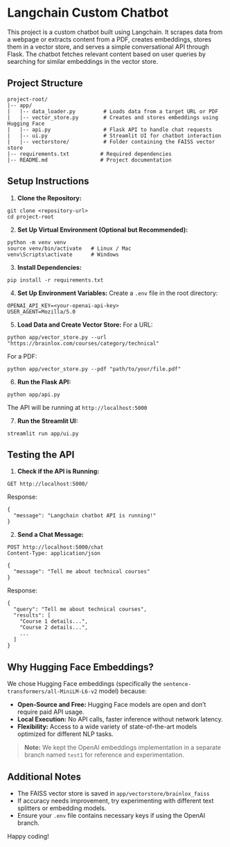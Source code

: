 <!-- # Langchain Custom Chatbot

This project is a custom chatbot built using Langchain. It scrapes data from a webpage, creates embeddings, stores them in a vector store, and serves a simple conversational API through Flask. The chatbot fetches relevant content based on user queries by searching for similar embeddings in the vector store.

## Project Structure

```
project-root/
|-- app/
|   |-- data_loader.py         # Loads data from the target URL
|   |-- vector_store.py        # Creates and stores embeddings using Hugging Face
|   |-- api.py                 # Flask API to handle chat requests
|   |-- vectorstore/           # Folder containing the FAISS vector store
|-- requirements.txt          # Required dependencies
|-- README.md                 # Project documentation
```

## Setup Instructions

1. **Clone the Repository:**

```
git clone https://github.com/Aamir-Lone/langchain_chatbot
cd langchain_chatbot
```

2. **Set Up Virtual Environment (Optional but Recommended):**

```
python -m venv venv
source venv/bin/activate   # Linux / Mac
venv\Scripts\activate      # Windows
```

3. **Install Dependencies:**

```
pip install -r requirements.txt
```

4. **Set Up Environment Variables:**
Create a `.env` file in the root directory:

```
OPENAI_API_KEY=<your-openai-api-key>
USER_AGENT=Mozilla/5.0
```

5. **Load Data and Create Vector Store:**

```
python app/vector_store.py
```

6. **Run the Flask API:**

```
python app/api.py
```

The API will be running at `http://localhost:5000`

## Testing the API

1. **Check if the API is Running:**

```
GET http://localhost:5000/
```
Response:
```
{
  "message": "Langchain chatbot API is running!"
}
```

2. **Send a Chat Message:(Using Postman)**
    send a post request 
```

POST http://localhost:5000/chat
Content-Type: application/json

{
  "message": "Tell me about technical courses"
}
```

Response:
```
{
  "query": "Tell me about technical courses",
  "results": [
    "Course 1 details...",
    "Course 2 details...",
    ...
  ]
}
```

## Why Hugging Face Embeddings?

i chose Hugging Face embeddings (specifically the `sentence-transformers/all-MiniLM-L6-v2` model) because:
- **Open-Source and Free:** Hugging Face models are open and don’t require paid API usage.
- **Local Execution:** No API calls, faster inference without network latency.
- **Flexibility:** Access to a wide variety of state-of-the-art models optimized for different NLP tasks.

> **Note:** i kept the OpenAI embeddings implementation in a separate branch named `test1` for reference and experimentation.

## Additional Notes

- The FAISS vector store is saved in `app/vectorstore/brainlox_faiss`
- If accuracy needs improvement, try experimenting with different text splitters or embedding models.
- Ensure your `.env` file contains necessary keys if using the OpenAI branch.


 -->


<!-- ********************************************************************************************************* -->

# Langchain Custom Chatbot

This project is a custom chatbot built using Langchain. It scrapes data from a webpage or extracts content from a PDF, creates embeddings, stores them in a vector store, and serves a simple conversational API through Flask. The chatbot fetches relevant content based on user queries by searching for similar embeddings in the vector store.

## Project Structure

```
project-root/
|-- app/
|   |-- data_loader.py         # Loads data from a target URL or PDF
|   |-- vector_store.py        # Creates and stores embeddings using Hugging Face
|   |-- api.py                 # Flask API to handle chat requests
|   |-- ui.py                  # Streamlit UI for chatbot interaction
|   |-- vectorstore/           # Folder containing the FAISS vector store
|-- requirements.txt          # Required dependencies
|-- README.md                 # Project documentation
```

## Setup Instructions

1. **Clone the Repository:**

```
git clone <repository-url>
cd project-root
```

2. **Set Up Virtual Environment (Optional but Recommended):**

```
python -m venv venv
source venv/bin/activate   # Linux / Mac
venv\Scripts\activate      # Windows
```

3. **Install Dependencies:**

```
pip install -r requirements.txt
```

4. **Set Up Environment Variables:**
Create a `.env` file in the root directory:

```
OPENAI_API_KEY=<your-openai-api-key>
USER_AGENT=Mozilla/5.0
```

5. **Load Data and Create Vector Store:**
For a URL:

```
python app/vector_store.py --url "https://brainlox.com/courses/category/technical"
```

For a PDF:

```
python app/vector_store.py --pdf "path/to/your/file.pdf"
```

6. **Run the Flask API:**

```
python app/api.py
```

The API will be running at `http://localhost:5000`

7. **Run the Streamlit UI:**

```
streamlit run app/ui.py
```

## Testing the API

1. **Check if the API is Running:**

```
GET http://localhost:5000/
```
Response:
```
{
  "message": "Langchain chatbot API is running!"
}
```

2. **Send a Chat Message:**

```
POST http://localhost:5000/chat
Content-Type: application/json

{
  "message": "Tell me about technical courses"
}
```

Response:
```
{
  "query": "Tell me about technical courses",
  "results": [
    "Course 1 details...",
    "Course 2 details...",
    ...
  ]
}
```

## Why Hugging Face Embeddings?

We chose Hugging Face embeddings (specifically the `sentence-transformers/all-MiniLM-L6-v2` model) because:
- **Open-Source and Free:** Hugging Face models are open and don’t require paid API usage.
- **Local Execution:** No API calls, faster inference without network latency.
- **Flexibility:** Access to a wide variety of state-of-the-art models optimized for different NLP tasks.

> **Note:** We kept the OpenAI embeddings implementation in a separate branch named `test1` for reference and experimentation.

## Additional Notes

- The FAISS vector store is saved in `app/vectorstore/brainlox_faiss`
- If accuracy needs improvement, try experimenting with different text splitters or embedding models.
- Ensure your `.env` file contains necessary keys if using the OpenAI branch.

Happy coding!

